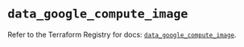 # `data_google_compute_image`

Refer to the Terraform Registry for docs: [`data_google_compute_image`](https://registry.terraform.io/providers/hashicorp/google/6.5.0/docs/data-sources/compute_image).
